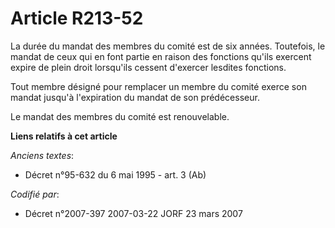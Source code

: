 # Article R213-52

La durée du mandat des membres du comité est de six années. Toutefois, le mandat de ceux qui en font partie en raison des
fonctions qu'ils exercent expire de plein droit lorsqu'ils cessent d'exercer lesdites fonctions.

Tout membre désigné pour remplacer un membre du comité exerce son mandat jusqu'à l'expiration du mandat de son prédécesseur.

Le mandat des membres du comité est renouvelable.

**Liens relatifs à cet article**

_Anciens textes_:

  - Décret n°95-632 du 6 mai 1995 - art. 3 (Ab)

_Codifié par_:

  - Décret n°2007-397 2007-03-22 JORF 23 mars 2007
